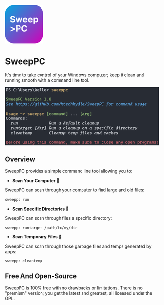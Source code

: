 <img src="resources/icons/sweep_pc_icon.svg" width="125">

# SweepPC
It's time to take control of your Windows computer; keep it clean
and running smooth with a command line tool.

<img src="resources/screenshots/sweep_pc_startup.png" width="auto">

## Overview
SweepPC provides a simple command line tool allowing you to:

- **Scan Your Computer 🔎**

SweepPC can scan through your computer to find large and old files:

```
sweeppc run
```

- **Scan Specific Directories 🎯**

SweepPC can scan through files a specific directory:

```
sweeppc runtarget /path/to/my/dir
```

- **Scan Temporary Files 📂**

SweepPC can scan through those garbage files and temps generated by apps:

```
sweeppc cleantemp
```

## Free And Open-Source
SweepPC is 100% free with no drawbacks or limitations. There is no "premium" version; you get the latest and
greatest, all licensed under the GPL.
